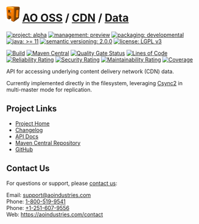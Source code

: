 # [<img src="ao-logo.png" alt="AO Logo" width="35" height="40">](https://github.com/ao-apps) [AO OSS](https://github.com/ao-apps/ao-oss) / [CDN](https://github.com/ao-apps/ao-cdn) / [Data](https://github.com/ao-apps/ao-cdn-data)

[![project: alpha](https://oss.aoapps.com/ao-badges/project-alpha.svg)](https://aoindustries.com/life-cycle#project-alpha)
[![management: preview](https://oss.aoapps.com/ao-badges/management-preview.svg)](https://aoindustries.com/life-cycle#management-preview)
[![packaging: developmental](https://oss.aoapps.com/ao-badges/packaging-developmental.svg)](https://aoindustries.com/life-cycle#packaging-developmental)  
[![java: &gt;= 11](https://oss.aoapps.com/ao-badges/java-11.svg)](https://docs.oracle.com/en/java/javase/11/)
[![semantic versioning: 2.0.0](https://oss.aoapps.com/ao-badges/semver-2.0.0.svg)](https://semver.org/spec/v2.0.0.html)
[![license: LGPL v3](https://oss.aoapps.com/ao-badges/license-lgpl-3.0.svg)](https://www.gnu.org/licenses/lgpl-3.0)

[![Build](https://github.com/ao-apps/ao-cdn-data/workflows/Build/badge.svg?branch=master)](https://github.com/ao-apps/ao-cdn-data/actions?query=workflow%3ABuild)
[![Maven Central](https://maven-badges.herokuapp.com/maven-central/com.aoapps/ao-cdn-data/badge.svg)](https://maven-badges.herokuapp.com/maven-central/com.aoapps/ao-cdn-data)
[![Quality Gate Status](https://sonarcloud.io/api/project_badges/measure?branch=master&project=com.aoapps%3Aao-cdn-data&metric=alert_status)](https://sonarcloud.io/dashboard?branch=master&id=com.aoapps%3Aao-cdn-data)
[![Lines of Code](https://sonarcloud.io/api/project_badges/measure?branch=master&project=com.aoapps%3Aao-cdn-data&metric=ncloc)](https://sonarcloud.io/component_measures?branch=master&id=com.aoapps%3Aao-cdn-data&metric=ncloc)  
[![Reliability Rating](https://sonarcloud.io/api/project_badges/measure?branch=master&project=com.aoapps%3Aao-cdn-data&metric=reliability_rating)](https://sonarcloud.io/component_measures?branch=master&id=com.aoapps%3Aao-cdn-data&metric=Reliability)
[![Security Rating](https://sonarcloud.io/api/project_badges/measure?branch=master&project=com.aoapps%3Aao-cdn-data&metric=security_rating)](https://sonarcloud.io/component_measures?branch=master&id=com.aoapps%3Aao-cdn-data&metric=Security)
[![Maintainability Rating](https://sonarcloud.io/api/project_badges/measure?branch=master&project=com.aoapps%3Aao-cdn-data&metric=sqale_rating)](https://sonarcloud.io/component_measures?branch=master&id=com.aoapps%3Aao-cdn-data&metric=Maintainability)
[![Coverage](https://sonarcloud.io/api/project_badges/measure?branch=master&project=com.aoapps%3Aao-cdn-data&metric=coverage)](https://sonarcloud.io/component_measures?branch=master&id=com.aoapps%3Aao-cdn-data&metric=Coverage)

API for accessing underlying content delivery network (CDN) data.

Currently implemented directly in the filesystem, leveraging [Csync2](https://github.com/LINBIT/csync2)
in multi-master mode for replication.

## Project Links
* [Project Home](https://oss.aoapps.com/cdn/data/)
* [Changelog](https://oss.aoapps.com/cdn/data/changelog)
* [API Docs](https://oss.aoapps.com/cdn/data/apidocs/)
* [Maven Central Repository](https://central.sonatype.com/artifact/com.aoapps/ao-cdn-data)
* [GitHub](https://github.com/ao-apps/ao-cdn-data)

## Contact Us
For questions or support, please [contact us](https://aoindustries.com/contact):

Email: [support@aoindustries.com](mailto:support@aoindustries.com)  
Phone: [1-800-519-9541](tel:1-800-519-9541)  
Phone: [+1-251-607-9556](tel:+1-251-607-9556)  
Web: https://aoindustries.com/contact

